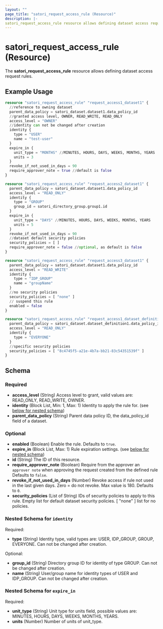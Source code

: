 ```yaml
---
layout: ""
page_title: "satori_request_access_rule (Resource)"
description: |-
satori_request_access_rule resource allows defining dataset access request rules.
---
```


# satori_request_access_rule (Resource)

The **satori_request_access_rule** resource allows defining dataset access request rules.

## Example Usage

```terraform
resource "satori_request_access_rule" "request_access1_dataset1" {
  //reference to owning dataset
  parent_data_policy = satori_dataset.dataset1.data_policy_id
  //granted access level, OWNER, READ_WRITE, READ_ONLY
  access_level = "OWNER"
  //identity can not be changed after creation
  identity {
    type = "USER"
    name = "test-user"
  }
  expire_in {
    unit_type = "MONTHS" //MINUTES, HOURS, DAYS, WEEKS, MONTHS, YEARS
    units = 3
  }
  revoke_if_not_used_in_days = 90
  require_approver_note = true //default is false
}

resource "satori_request_access_rule" "request_access2_dataset1" {
  parent_data_policy = satori_dataset.dataset1.data_policy_id
  access_level = "READ_ONLY"
  identity {
    type = "GROUP"
    group_id = satori_directory_group.group1.id
  }
  expire_in {
    unit_type = "DAYS" //MINUTES, HOURS, DAYS, WEEKS, MONTHS, YEARS
    units = 5
  }
  revoke_if_not_used_in_days = 90
  //dataset default security policies
  security_policies = [ ]
  require_approver_note = false //optional, as default is false
}

resource "satori_request_access_rule" "request_access3_dataset1" {
  parent_data_policy = satori_dataset.dataset1.data_policy_id
  access_level = "READ_WRITE"
  identity {
    type = "IDP_GROUP"
    name = "groupName"
  }
  //no security policies
  security_policies = [ "none" ]
  // suspend this rule
  enabled = false
}

resource "satori_request_access_rule" "request_access1_dataset_definition1" {
  parent_data_policy = satori_dataset.dataset_definition1.data_policy_id
  access_level = "READ_ONLY"
  identity {
    type = "EVERYONE"
  }
  //specific security policies
  security_policies = [ "8c4745f5-a21e-4b7a-bb21-83c54351539f" ]
}
```

<!-- schema generated by tfplugindocs -->
## Schema

### Required

- **access_level** (String) Access level to grant, valid values are: READ_ONLY, READ_WRITE, OWNER.
- **identity** (Block List, Min: 1, Max: 1) Identity to apply the rule for. (see [below for nested schema](#nestedblock--identity))
- **parent_data_policy** (String) Parent data policy ID, the data_policy_id field of a dataset.

### Optional

- **enabled** (Boolean) Enable the rule. Defaults to `true`.
- **expire_in** (Block List, Max: 1) Rule expiration settings. (see [below for nested schema](#nestedblock--expire_in))
- **id** (String) The ID of this resource.
- **require_approver_note** (Boolean) Require from the approver an `approver note` when approving the request created from the defined rule Defaults to `false`.
- **revoke_if_not_used_in_days** (Number) Revoke access if rule not used in the last given days. Zero = do not revoke. Max value is 180. Defaults to `0`.
- **security_policies** (List of String) IDs of security policies to apply to this rule. Empty list for default dataset security policies. [ "none" ] list for no policies.

<a id="nestedblock--identity"></a>
### Nested Schema for `identity`

Required:

- **type** (String) Identity type, valid types are: USER, IDP_GROUP, GROUP, EVERYONE.
Can not be changed after creation.

Optional:

- **group_id** (String) Directory group ID for identity of type GROUP.
Can not be changed after creation.
- **name** (String) User/group name for identity types of USER and IDP_GROUP.
Can not be changed after creation.


<a id="nestedblock--expire_in"></a>
### Nested Schema for `expire_in`

Required:

- **unit_type** (String) Unit type for units field, possible values are: MINUTES, HOURS, DAYS, WEEKS, MONTHS, YEARS.
- **units** (Number) Number of units of unit_type.